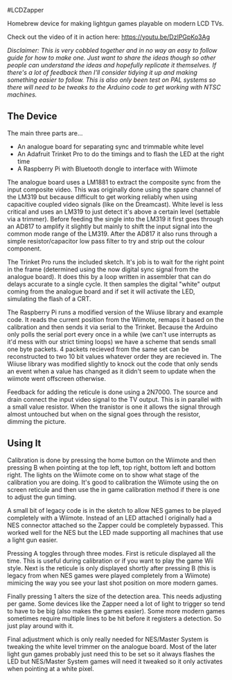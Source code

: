 #LCDZapper

Homebrew device for making lightgun games playable on modern LCD TVs.

Check out the video of it in action here:
https://youtu.be/DzIPGpKo3Ag

*Disclaimer: This is very cobbled together and in no way an easy to follow guide for how to make one. Just want to share the ideas though so other people can understand the ideas and hopefully replicate it themselves. If there's a lot of feedback then I'll consider tidying it up and making something easier to follow. This is also only been test on PAL systems so there will need to be tweaks to the Arduino code to get working with NTSC machines.*

The Device
----------

The main three parts are...
- An analogue board for separating sync and trimmable white level
- An Adafruit Trinket Pro to do the timings and to flash the LED at the right time
- A Raspberry Pi with Bluetooth dongle to interface with Wiimote

The analogue board uses a LM1881 to extract the composite sync from the input composite video. This was originally done using the spare channel of the LM319 but because difficult to get working reliably when using capacitive coupled video signals (like on the Dreamcast). White level is less critical and uses an LM319 to just detect it's above a certain level (settable via a trimmer). Before feeding the single into the LM319 it first goes through an AD817 to amplify it slightly but mainly to shift the input signal into the common mode range of the LM319. After the AD817 it also runs through a simple resistor/capacitor low pass filter to try and strip out the colour component.

The Trinket Pro runs the included sketch. It's job is to wait for the right point in the frame (determined using the now digital sync signal from the analogue board). It does this by a loop written in assembler that can do delays accurate to a single cycle. It then samples the digital "white" output coming from the analogue board and if set it will activate the LED, simulating the flash of a CRT.

The Raspberry Pi runs a modified version of the Wiiuse library and example code. It reads the current position from the Wiimote, remaps it based on the calibration and then sends it via serial to the Trinket. Because the Arduino only polls the serial port every once in a while (we can't use interrupts as it'd mess with our strict timing loops) we have a scheme that sends small one byte packets. 4 packets recieved from the same set can be reconstructed to two 10 bit values whatever order they are recieved in. The Wiiuse library was modified slightly to knock out the code that only sends an event when a value has changed as it didn't seem to update when the wiimote went offscreen otherwise.

Feedback for adding the reticule is done using a 2N7000. The source and drain connect the input video signal to the TV output. This is in parallel with a small value resistor. When the tranistor is one it allows the signal through almost untouched but when on the signal goes through the resistor, dimming the picture.

Using It
--------

Calibration is done by pressing the home button on the Wiimote and then pressing B when pointing at the top left, top right, bottom left and bottom right. The lights on the Wiimote come on to show what stage of the calibration you are doing. It's good to calibration the Wiimote using the on screen reticule and then use the in game calibration method if there is one to adjust the gun timing.

A small bit of legacy code is in the sketch to allow NES games to be played completely with a Wiimote. Instead of an LED attached I originally had a NES connector attached so the Zapper could be completely bypassed. This worked well for the NES but the LED made supporting all machines that use a light gun easier.

Pressing A toggles through three modes. First is reticule displayed all the time. This is useful during calibration or if you want to play the game Wii style. Next is the reticule is only displayed shortly after pressing B (this is legacy from when NES games were played completely from a Wiimote) mimicing the way you see your last shot position on more modern games.

Finally pressing 1 alters the size of the detection area. This needs adjusting per game. Some devices like the Zapper need a lot of light to trigger so tend to have to be big (also makes the games easier). Some more modern games sometimes require multiple lines to be hit before it registers a detection. So just play around with it.

Final adjustment which is only really needed for NES/Master System is tweaking the white level trimmer on the analogue board. Most of the later light gun games probably just need this to be set so it always flashes the LED but NES/Master System games will need it tweaked so it only activates when pointing at a white pixel.


